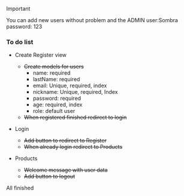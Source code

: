 > [!IMPORTANT]
> You can add new users without problem and the ADMIN user:Sombra password: 123

### To do list

- Create Register view

  - ~~Create models for users~~
    - name: required
    - lastName: required
    - email: Unique, required, index
    - nickname: Unique, required, Index
    - password: required
    - age: required, index
    - role: default user
  - ~~When registered finished redirect to login~~

- Login

  - ~~Add button to redirect to Register~~
  - ~~When already login redirect to Products~~

- Products

  - ~~Welcome message with user data~~
  - ~~Add button to logout~~

All finished
